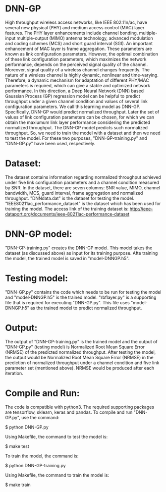 # DNN-GP
High throughput wireless access networks, like IEEE 802.11n/ac, have several new physical (PHY) and medium access control (MAC) layer features. The PHY layer enhancements include channel bonding, multiple-input multiple-output (MIMO) antenna technology, advanced modulation and coding schemes (MCS) and short guard interval (SGI). An important enhancement of MAC layer is frame aggregation. These parameters are known as link configuration parameters. However, the optimal combination of these link configuration parameters, which maximizes the network performance, depends on the perceived signal quality of the channel. Moreover, signal quality of a wireless channel changes frequently. The nature of a wireless channel is highly dynamic, nonlinear and time-varying. Therefore, a dynamic mechanism for adaptation of different PHY/MAC parameters is required, which can give a stable and optimized network performance. In this direction, a Deep Neural Network (DNN) based Gaussian Process (GP) regression model can be helpful to predict throughput under a given channel condition and values of several link configuration parameters. We call this learning model as DNN-GP. Specifically, DNN-GP would predict normalized throughput. Later the set of values of link configuration parameters can be chosen, for which we can obtain the maxiumum link layer performance considering the predicted normalized throughput. The DNN-GP model predicts such normalized throughput. So, we need to train the model with a dataset and then we need to test the model. For these two purposes, "DNN-GP-training.py" and "DNN-GP.py" have been used, respectively.
# Dataset:
The dataset contains information regarding normalized throughput achieved under five link configuration parameters and a channel condition measured by SNR. In the dataset, there are seven columns: SNR value, MIMO, channel bandwidth, MCS, guard interval, frame aggregation and normalized throughput. "DNNdata.dat" is the dataset for testing the model. "IEEE80211ac_performance_dataset" is the dataset which has been used for training the model. The access link of the training dataset is:
http://ieee-dataport.org/documents/ieee-80211ac-performance-dataset
# DNN-GP model:
"DNN-GP-training.py" creates the DNN-GP model. This model takes the dataset (as discussed above) as input for its training purpose. Afte training the model, the trained model is saved in "model-DNNGP.h5".
# Testing model:
"DNN-GP.py" contains the code which needs to be run for testing the model and "model-DNNGP.h5" is the trained model. "rbflayer.py" is a supporting file that is required for executing "DNN-GP.py". This file uses "model-DNNGP.h5" as the trained model to predict normalized throughput.
# Output:
The output of "DNN-GP-training.py" is the trained model and the output of "DNN-GP.py" (testing model) is Normalized Root Mean Square Error (NRMSE) of the predicted normalized throughput. After testing the model, the output would be Normalized Root Mean Square Error (NRMSE) in the prediction of normalized throughput under a channel condition and five link parameter set (mentioned above). NRMSE would be produced after each iteration. 
# Compile and Run:
The code is compatible with python3. The required supporting packages are tensorflow, sklearn, keras and pandas. To compile and run "DNN-GP.py", use the command:  

$ python DNN-GP.py

Using Makefile, the command to test the model is:

$ make test

To train the model, the command is:

$ python DNN-GP-training.py

Using Makefile, the command to train the model is:

$ make train
